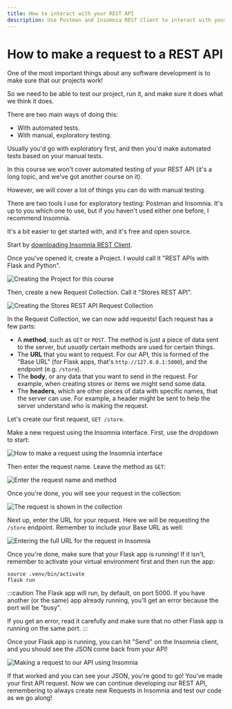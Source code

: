 ```yaml
---
title: How to interact with your REST API
description: Use Postman and Insomnia REST Client to interact with your REST API.
---
```


# How to make a request to a REST API

One of the most important things about any software development is to make sure that our projects work!

So we need to be able to test our project, run it, and make sure it does what we think it does.

There are two main ways of doing this:

- With automated tests.
- With manual, exploratory testing.

Usually you'd go with exploratory first, and then you'd make automated tests based on your manual tests.

In this course we won't cover automated testing of your REST API (it's a long topic, and we've got another course on it).

However, we will cover a lot of things you can do with manual testing.

There are two tools I use for exploratory testing: Postman and Insomnia. It's up to you which one to use, but if you haven't used either one before, I recommend Insomnia.

It's a bit easier to get started with, and it's free and open source.

Start by [downloading Insomnia REST Client](https://insomnia.rest/).

Once you've opened it, create a Project. I would call it "REST APIs with Flask and Python".

![Creating the Project for this course](assets/creating-project.png)

Then, create a new Request Collection. Call it "Stores REST API".

![Creating the Stores REST API Request Collection](assets/making-request-collection.png)

In the Request Collection, we can now add requests! Each request has a few parts:

- A **method**, such as `GET` or `POST`. The method is just a piece of data sent to the server, but _usually_ certain methods are used for certain things.
- The **URL** that you want to request. For our API, this is formed of the "Base URL" (for Flask apps, that's `http://127.0.0.1:5000`), and the endpoint (e.g. `/store`).
- The **body**, or any data that you want to send in the request. For example, when creating stores or items we might send some data.
- The **headers**, which are other pieces of data with specific names, that the server can use. For example, a header might be sent to help the server understand _who_ is making the request.

Let's create our first request, `GET /store`.

Make a new request using the Insomnia interface. First, use the dropdown to start:

![How to make a request using the Insomnia interface](assets/making-request.png)

Then enter the request name. Leave the method as `GET`:

![Enter the request name and method](assets/set-request-name-and-method.png)

Once you're done, you will see your request in the collection:

![The request is shown in the collection](assets/before-setting-url.png)

Next up, enter the URL for your request. Here we will be requesting the `/store` endpoint. Remember to include your Base URL as well:

![Entering the full URL for the request in Insomnia](assets/url-set.png)

Once you're done, make sure that your Flask app is running! If it isn't, remember to activate your virtual environment first and then run the app:

```
source .venv/bin/activate
flask run
```

:::caution
The Flask app will run, by default, on port 5000. If you have another (or the same) app already running, you'll get an error because the port will be "busy".

If you get an error, read it carefully and make sure that no other Flask app is running on the same port.
:::

Once your Flask app is running, you can hit "Send" on the Insomnia client, and you should see the JSON come back from your API!

![Making a request to our API using Insomnia](assets/after-pressing-send.png)

If that worked and you can see your JSON, you're good to go! You've made your first API request. Now we can continue developing our REST API, remembering to always create new Requests in Insomnia and test our code as we go along!